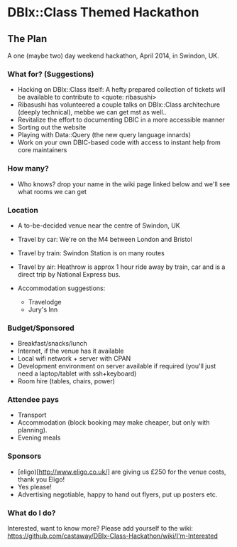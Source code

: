 DBIx::Class Themed Hackathon
==============================

The Plan
--------

A one (maybe two) day weekend hackathon, April 2014, in Swindon, UK. 

### What for? (Suggestions)

* Hacking on DBIx::Class itself: A hefty prepared collection of tickets will be available to contribute to <quote: ribasushi>
* Ribasushi has volunteered a couple talks on DBIx::Class architechure (deeply technical), mebbe we can get mst as well..
* Revitalize the effort to documenting DBIC in a more accessible manner
* Sorting out the website
* Playing with Data::Query (the new query language innards)
* Work on your own DBIC-based code with access to instant help from core maintainers

### How many?

* Who knows? drop your name in the wiki page linked below and we'll see what rooms we can get

### Location

* A to-be-decided venue near the centre of Swindon, UK
* Travel by car: We're on the M4 between London and Bristol
* Travel by train: Swindon Station is on many routes
* Travel by air: Heathrow is approx 1 hour ride away by train, car and is a direct trip by National Express bus.
* Accommodation suggestions:

    * Travelodge
    * Jury's Inn

### Budget/Sponsored

* Breakfast/snacks/lunch
* Internet, if the venue has it available
* Local wifi network + server with CPAN
* Development environment on server available if required (you'll just need a laptop/tablet with ssh+keyboard)
* Room hire (tables, chairs, power)

### Attendee pays

* Transport
* Accommodation (block booking may make cheaper, but only with planning).
* Evening meals

### Sponsors

* [eligo)[http://www.eligo.co.uk/] are giving us £250 for the venue costs, thank you Eligo!
* Yes please!
* Advertising negotiable, happy to hand out flyers, put up posters etc.

### What do I do?

Interested, want to know more? Please add yourself to the wiki:
https://github.com/castaway/DBIx-Class-Hackathon/wiki/I'm-Interested

